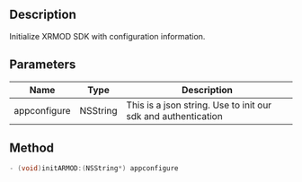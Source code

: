 ## Description

Initialize XRMOD SDK with configuration information.
## Parameters

| Name         | Type     | Description                                                   |
| ------------ | -------- | ------------------------------------------------------------- |
| appconfigure | NSString | This is a json string. Use to init our sdk and authentication |

## Method

```objectivec
- (void)initARMOD:(NSString*) appconfigure
```